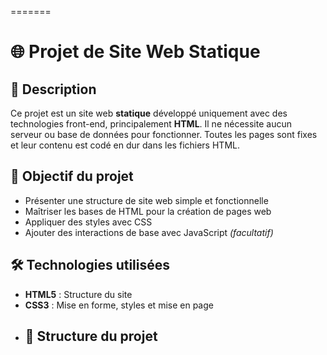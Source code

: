 
=======
# 🌐 Projet de Site Web Statique

## 📝 Description

Ce projet est un site web **statique** développé uniquement avec des technologies front-end, principalement **HTML**. Il ne nécessite aucun serveur ou base de données pour fonctionner. Toutes les pages sont fixes et leur contenu est codé en dur dans les fichiers HTML.

## 🎯 Objectif du projet

- Présenter une structure de site web simple et fonctionnelle
- Maîtriser les bases de HTML pour la création de pages web
- Appliquer des styles avec CSS
- Ajouter des interactions de base avec JavaScript *(facultatif)*

## 🛠️ Technologies utilisées
- **HTML5** : Structure du site
-  **CSS3**  : Mise en forme, styles et mise en page
-  ## 📁 Structure du projet